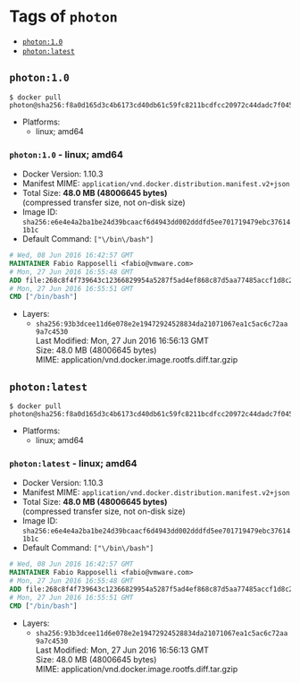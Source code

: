 <!-- THIS FILE IS GENERATED VIA './update-tag-details.sh' -->

# Tags of `photon`

-	[`photon:1.0`](#photon10)
-	[`photon:latest`](#photonlatest)

## `photon:1.0`

```console
$ docker pull photon@sha256:f8a0d165d3c4b6173cd40db61c59fc8211bcdfcc20972c44dadc7f0454d442a6
```

-	Platforms:
	-	linux; amd64

### `photon:1.0` - linux; amd64

-	Docker Version: 1.10.3
-	Manifest MIME: `application/vnd.docker.distribution.manifest.v2+json`
-	Total Size: **48.0 MB (48006645 bytes)**  
	(compressed transfer size, not on-disk size)
-	Image ID: `sha256:e6e4e4a2ba1be24d39bcaacf6d4943dd002dddfd5ee701719479ebc376141b1c`
-	Default Command: `["\/bin\/bash"]`

```dockerfile
# Wed, 08 Jun 2016 16:42:57 GMT
MAINTAINER Fabio Rapposelli <fabio@vmware.com>
# Mon, 27 Jun 2016 16:55:48 GMT
ADD file:268c8f4f739643c12366829954a5287f5ad4ef868c87d5aa77485accf1d8c214 in /
# Mon, 27 Jun 2016 16:55:51 GMT
CMD ["/bin/bash"]
```

-	Layers:
	-	`sha256:93b3dcee11d6e078e2e19472924528834da21071067ea1c5ac6c72aa9a7c4530`  
		Last Modified: Mon, 27 Jun 2016 16:56:13 GMT  
		Size: 48.0 MB (48006645 bytes)  
		MIME: application/vnd.docker.image.rootfs.diff.tar.gzip

## `photon:latest`

```console
$ docker pull photon@sha256:f8a0d165d3c4b6173cd40db61c59fc8211bcdfcc20972c44dadc7f0454d442a6
```

-	Platforms:
	-	linux; amd64

### `photon:latest` - linux; amd64

-	Docker Version: 1.10.3
-	Manifest MIME: `application/vnd.docker.distribution.manifest.v2+json`
-	Total Size: **48.0 MB (48006645 bytes)**  
	(compressed transfer size, not on-disk size)
-	Image ID: `sha256:e6e4e4a2ba1be24d39bcaacf6d4943dd002dddfd5ee701719479ebc376141b1c`
-	Default Command: `["\/bin\/bash"]`

```dockerfile
# Wed, 08 Jun 2016 16:42:57 GMT
MAINTAINER Fabio Rapposelli <fabio@vmware.com>
# Mon, 27 Jun 2016 16:55:48 GMT
ADD file:268c8f4f739643c12366829954a5287f5ad4ef868c87d5aa77485accf1d8c214 in /
# Mon, 27 Jun 2016 16:55:51 GMT
CMD ["/bin/bash"]
```

-	Layers:
	-	`sha256:93b3dcee11d6e078e2e19472924528834da21071067ea1c5ac6c72aa9a7c4530`  
		Last Modified: Mon, 27 Jun 2016 16:56:13 GMT  
		Size: 48.0 MB (48006645 bytes)  
		MIME: application/vnd.docker.image.rootfs.diff.tar.gzip
